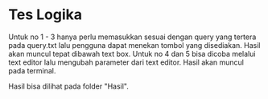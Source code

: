 # Tes Logika

Untuk no 1 - 3 hanya perlu memasukkan sesuai dengan query yang tertera pada query.txt lalu pengguna dapat menekan tombol yang disediakan. Hasil akan muncul tepat dibawah text box.
Untuk no 4 dan 5 bisa dicoba melalui text editor lalu mengubah parameter dari text editor. Hasil akan muncul pada terminal.

Hasil bisa dilihat pada folder "Hasil".

